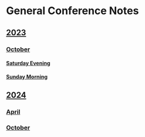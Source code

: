 # General Conference Notes

## [2023](2023)
### [October](2023/October)
#### [Saturday Evening](2023/October/SaturdyEvening.md)
#### [Sunday Morning](2023/October/SundayMorning.md)

##     [2024](2024)
###        [April](2024/April/index.md)
###        [October](2024/October/index.md)
